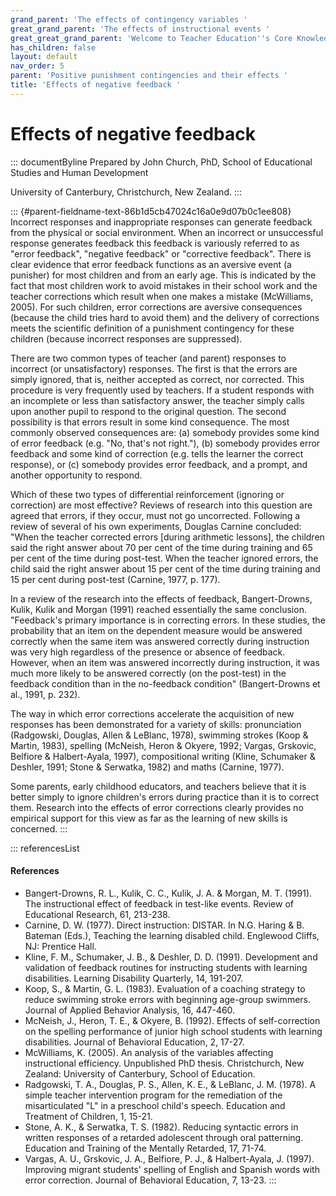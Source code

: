 ```yaml
---
grand_parent: 'The effects of contingency variables '
great_grand_parent: 'The effects of instructional events '
great_great_grand_parent: 'Welcome to Teacher Education''s Core Knowledge and Skills.'
has_children: false
layout: default
nav_order: 5
parent: 'Positive punishment contingencies and their effects '
title: 'Effects of negative feedback '
---
```

# Effects of negative feedback 


::: documentByline
Prepared by John Church, PhD, School of Educational Studies and Human
Development

University of Canterbury, Christchurch, New Zealand.
:::

::: {#parent-fieldname-text-86b1d5cb47024c16a0e9d07b0c1ee808}
Incorrect responses and inappropriate responses can generate feedback
from the physical or social environment. When an incorrect or
unsuccessful response generates feedback this feedback is variously
referred to as \"error feedback\", \"negative feedback\" or "corrective
feedback". There is clear evidence that error feedback functions as an
aversive event (a punisher) for most children and from an early age.
This is indicated by the fact that most children work to avoid mistakes
in their school work and the teacher corrections which result when one
makes a mistake (McWilliams, 2005). For such children, error corrections
are aversive consequences (because the child tries hard to avoid them)
and the delivery of corrections meets the scientific definition of a
punishment contingency for these children (because incorrect responses
are suppressed).

There are two common types of teacher (and parent) responses to
incorrect (or unsatisfactory) responses. The first is that the errors
are simply ignored, that is, neither accepted as correct, nor corrected.
This procedure is very frequently used by teachers. If a student
responds with an incomplete or less than satisfactory answer, the
teacher simply calls upon another pupil to respond to the original
question. The second possibility is that errors result in some kind
consequence. The most commonly observed consequences are: (a) somebody
provides some kind of error feedback (e.g. "No, that's not right."), (b)
somebody provides error feedback and some kind of correction (e.g. tells
the learner the correct response), or (c) somebody provides error
feedback, and a prompt, and another opportunity to respond.

Which of these two types of differential reinforcement (ignoring or
correction) are most effective? Reviews of research into this question
are agreed that errors, if they occur, must not go uncorrected.
Following a review of several of his own experiments, Douglas Carnine
concluded: "When the teacher corrected errors \[during arithmetic
lessons\], the children said the right answer about 70 per cent of the
time during training and 65 per cent of the time during post-test. When
the teacher ignored errors, the child said the right answer about 15 per
cent of the time during training and 15 per cent during post-test
(Carnine, 1977, p. 177).

In a review of the research into the effects of feedback,
Bangert-Drowns, Kulik, Kulik and Morgan (1991) reached essentially the
same conclusion. "Feedback\'s primary importance is in correcting
errors. In these studies, the probability that an item on the dependent
measure would be answered correctly when the same item was answered
correctly during instruction was very high regardless of the presence or
absence of feedback. However, when an item was answered incorrectly
during instruction, it was much more likely to be answered correctly (on
the post-test) in the feedback condition than in the no-feedback
condition" (Bangert-Drowns et al., 1991, p. 232).

The way in which error corrections accelerate the acquisition of new
responses has been demonstrated for a variety of skills: pronunciation
(Radgowski, Douglas, Allen & LeBlanc, 1978), swimming strokes (Koop &
Martin, 1983), spelling (McNeish, Heron & Okyere, 1992; Vargas,
Grskovic, Belfiore & Halbert-Ayala, 1997), compositional writing (Kline,
Schumaker & Deshler, 1991; Stone & Serwatka, 1982) and maths (Carnine,
1977).

Some parents, early childhood educators, and teachers believe that it is
better simply to ignore children\'s errors during practice than it is to
correct them. Research into the effects of error corrections clearly
provides no empirical support for this view as far as the learning of
new skills is concerned.
:::

::: referencesList
#### References

-   Bangert-Drowns, R. L., Kulik, C. C., Kulik, J. A. & Morgan, M. T.
    (1991). The instructional effect of feedback in test-like events.
    Review of Educational Research, 61, 213-238.
-   Carnine, D. W. (1977). Direct instruction: DISTAR. In N.G. Haring
    & B. Bateman (Eds.), Teaching the learning disabled child. Englewood
    Cliffs, NJ: Prentice Hall.
-   Kline, F. M., Schumaker, J. B., & Deshler, D. D. (1991). Development
    and validation of feedback routines for instructing students with
    learning disabilities. Learning Disability Quarterly, 14, 191-207.
-   Koop, S., & Martin, G. L. (1983). Evaluation of a coaching strategy
    to reduce swimming stroke errors with beginning age-group swimmers.
    Journal of Applied Behavior Analysis, 16, 447-460.
-   McNeish, J., Heron, T. E., & Okyere, B. (1992). Effects of
    self-correction on the spelling performance of junior high school
    students with learning disabilities. Journal of Behavioral
    Education, 2, 17-27.
-   McWilliams, K. (2005). An analysis of the variables affecting
    instructional efficiency. Unpublished PhD thesis. Christchurch, New
    Zealand: University of Canterbury, School of Education.
-   Radgowski, T. A., Douglas, P. S., Allen, K. E., & LeBlanc, J. M.
    (1978). A simple teacher intervention program for the remediation of
    the misarticulated "L" in a preschool child's speech. Education and
    Treatment of Children, 1, 15-21.
-   Stone, A. K., & Serwatka, T. S. (1982). Reducing syntactic errors in
    written responses of a retarded adolescent through oral patterning.
    Education and Training of the Mentally Retarded, 17, 71-74.
-   Vargas, A. U., Grskovic, J. A., Belfiore, P. J., & Halbert-Ayala, J.
    (1997). Improving migrant students' spelling of English and Spanish
    words with error correction. Journal of Behavioral Education, 7,
    13-23.
:::
